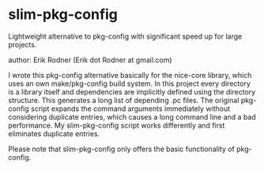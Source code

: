 slim-pkg-config
===============

Lightweight alternative to pkg-config with significant speed up for large projects. 

author: Erik Rodner (Erik dot Rodner at gmail.com)

I wrote this pkg-config alternative basically for the nice-core library, which uses an own make/pkg-config build system. In this project every directory is a library itself and dependencies are implicitly defined using the directory structure. This generates a long list of depending .pc files. The original pkg-config script expands the command arguments immediately without considering duplicate entries, which causes a long command line and a bad performance. My slim-pkg-config script works differently and first eliminates duplicate entries.

Please note that slim-pkg-config only offers the basic functionality of pkg-config.
